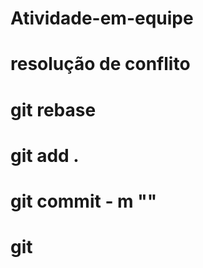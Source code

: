 # Atividade-em-equipe
# resolução de conflito 

# git rebase 
# git add .
# git commit - m ""

# git 